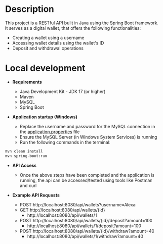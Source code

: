# Description
This project is a RESTful API built in Java using the Spring Boot framework. It serves as a digital wallet, that offers the following functionalities: 
- Creating a wallet using a username
- Accessing wallet details using the wallet's ID
- Deposit and withdrawal operations

# Local development
- **Requirements**
    - Java Development Kit - JDK 17 (or higher)
    - Maven
    - MySQL
    - Spring Boot

- **Application startup (Windows)**
    - Replace the username and password for the MySQL connection in the [application.properties](src\main\resources\application.properties) file
    - Ensure the MySQL Server (in Windows System Services) is running
    - Run the following commands in the terminal:

```bash
mvn clean install
mvn spring-boot:run
```

- **API Access**
    - Once the above steps have been completed and the application is running, the api can be accessed/tested using tools like Postman and curl

- **Example API Requests**
    - POST  http://localhost:8080/api/wallets?username=Alexa
    - GET   http://localhost:8080/api/wallets/{id}
        -   http://localhost:8080/api/wallets/1
    - POST  http://localhost:8080/api/wallets/{id}/deposit?amount=100
        -   http://localhost:8080/api/wallets/1/deposit?amount=100
    - POST  http://localhost:8080/api/wallets/{id}/withdraw?amount=40
        -   http://localhost:8080/api/wallets/1/withdraw?amount=40